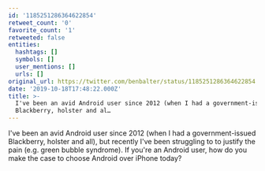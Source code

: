 ```yaml
---
id: '1185251286364622854'
retweet_count: '0'
favorite_count: '1'
retweeted: false
entities:
  hashtags: []
  symbols: []
  user_mentions: []
  urls: []
original_url: https://twitter.com/benbalter/status/1185251286364622854
date: '2019-10-18T17:48:22.000Z'
title: >-
  I've been an avid Android user since 2012 (when I had a government-issued
  Blackberry, holster and al…
---
```


I've been an avid Android user since 2012 (when I had a government-issued Blackberry, holster and all), but recently I've been struggling to to justify the pain (e.g. green bubble syndrome). If you're an Android user, how do you make the case to choose Android over iPhone today?
